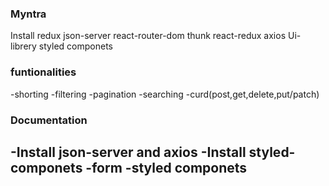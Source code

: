 ### Myntra

Install
redux
json-server
react-router-dom
thunk
react-redux
axios
Ui-librery
styled componets

### funtionalities
-shorting
-filtering
-pagination
-searching
-curd(post,get,delete,put/patch)
 
 ### Documentation
 -Install json-server and axios
 -Install styled-componets
 -form
 -styled componets
 -
